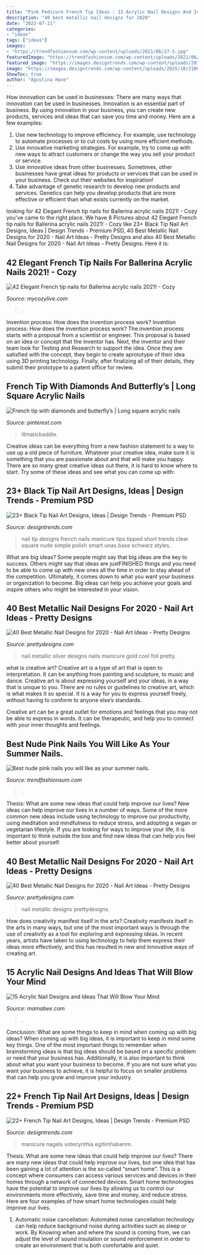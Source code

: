 ```yaml
---
title: "Pink Pedicure French Tip Ideas : 15 Acrylic Nail Designs And Ideas That Will Blow Your Mind"
description: "40 best metallic nail designs for 2020"
date: "2023-07-21"
categories:
- "ideas"
tags: ["ideas"]
images:
- "https://trendfashionsum.com/wp-content/uploads/2021/06/27-5.jpg"
featuredImage: "https://trendfashionsum.com/wp-content/uploads/2021/06/27-5.jpg"
featured_image: "https://images.designtrends.com/wp-content/uploads/2016/03/17093524/Smart-Black-Tip-Nail-Design.jpg"
image: "https://images.designtrends.com/wp-content/uploads/2015/10/21085212/Acrylic-French-Nails.jpg"
ShowToc: true
author: "Agustina Hane"
---
```



How innovation can be used in businesses: There are many ways that innovation can be used in businesses.
Innovation is an essential part of business. By using innovation in your business, you can create new products, services and ideas that can save you time and money. Here are a few examples: 
1. Use new technology to improve efficiency. For example, use technology to automate processes or to cut costs by using more efficient methods. 
2. Use innovative marketing strategies. For example, try to come up with new ways to attract customers or change the way you sell your product or service. 
3. Use innovative ideas from other businesses. Sometimes, other businesses have great ideas for products or services that can be used in your business. Check out their websites for inspiration! 
4. Take advantage of genetic research to develop new products and services. Genetics can help you develop products that are more effective or efficient than what exists currently on the market.

	

		
looking for 42 Elegant French tip nails for Ballerina acrylic nails 2021! - Cozy you've came to the right place. We have 8 Pictures about 42 Elegant French tip nails for Ballerina acrylic nails 2021! - Cozy like 23+ Black Tip Nail Art Designs, Ideas | Design Trends - Premium PSD, 40 Best Metallic Nail Designs for 2020 - Nail Art Ideas - Pretty Designs and also 40 Best Metallic Nail Designs for 2020 - Nail Art Ideas - Pretty Designs. Here it is:
		
    
## 42 Elegant French Tip Nails For Ballerina Acrylic Nails 2021! - Cozy

<img loading=lazy src="https://mycozylive.com/wp-content/uploads/2021/03/41.png" onerror="this.onerror=null;this.src='https://tse4.mm.bing.net/th?id=OIP.9j2jT8aisJ22mpjG9GxJGgHaIO&amp;pid=15.1';" alt="42 Elegant French tip nails for Ballerina acrylic nails 2021! - Cozy">

_Source: mycozylive.com_

>. 

	

Invention process: How does the invention process work?
Invention process: How does the invention process work?
The invention process starts with a proposal from a scientist or engineer. This proposal is based on an idea or concept that the inventor has. Next, the inventor and their team look for Testing and Research to support the idea. Once they are satisfied with the concept, they begin to create aprototype of their idea using 3D printing technology. Finally, after finalizing all of their details, they submit their prototype to a patent office for review.

    
## French Tip With Diamonds And Butterfly’s | Long Square Acrylic Nails

<img loading=lazy src="https://i.pinimg.com/736x/85/fd/20/85fd2054fa45d0ee65f8853b18f67808.jpg" onerror="this.onerror=null;this.src='https://tse4.mm.bing.net/th?id=OIP.igcX8RX4QL9_Rx3FKf_LXAHaHU&amp;pid=15.1';" alt="French tip with diamonds and butterfly’s | Long square acrylic nails">

_Source: pinterest.com_

>illmaticbaddie. 

	

Creative ideas can be everything from a new fashion statement to a way to use up a old piece of furniture. Whatever your creative idea, make sure it is something that you are passionate about and that will make you happy. There are so many great creative ideas out there, it is hard to know where to start. Try some of these ideas and see what you can come up with: 

    
## 23+ Black Tip Nail Art Designs, Ideas | Design Trends - Premium PSD

<img loading=lazy src="https://images.designtrends.com/wp-content/uploads/2016/03/17093524/Smart-Black-Tip-Nail-Design.jpg" onerror="this.onerror=null;this.src='https://tse2.mm.bing.net/th?id=OIP.hEraZ_AZbkZguEiVaJ4IJQHaHa&amp;pid=15.1';" alt="23+ Black Tip Nail Art Designs, Ideas | Design Trends - Premium PSD">

_Source: designtrends.com_

>nail tip designs french nails manicure tips tipped short trends clear square nude simple polish smart unas base schwarz styles. 

	

What are big ideas?
Some people might say that big ideas are the key to success. Others might say that ideas are justFINISHED things and you need to be able to come up with new ones all the time in order to stay ahead of the competition. Ultimately, it comes down to what you want your business or organization to become. Big ideas can help you achieve your goals and inspire others who might be interested in your vision.

    
## 40 Best Metallic Nail Designs For 2020 - Nail Art Ideas - Pretty Designs

<img loading=lazy src="http://www.prettydesigns.com/wp-content/uploads/2015/10/Silver-Metallic-Nail-Design.jpg" onerror="this.onerror=null;this.src='https://tse1.mm.bing.net/th?id=OIP.CAM9yND2hE6vwrEs58BPZQHaJ4&amp;pid=15.1';" alt="40 Best Metallic Nail Designs for 2020 - Nail Art Ideas - Pretty Designs">

_Source: prettydesigns.com_

>nail metallic silver designs nails manicure gold cool foil pretty. 

	

what is creative art?
Creative art is a type of art that is open to interpretation. It can be anything from painting and sculpture, to music and dance. Creative art is about expressing yourself and your ideas, in a way that is unique to you.
There are no rules or guidelines to creative art, which is what makes it so special. It is a way for you to express yourself freely, without having to conform to anyone else’s standards.

Creative art can be a great outlet for emotions and feelings that you may not be able to express in words. It can be therapeutic, and help you to connect with your inner thoughts and feelings.

    
## Best Nude Pink Nails You Will Like As Your Summer Nails.

<img loading=lazy src="https://trendfashionsum.com/wp-content/uploads/2021/06/27-5.jpg" onerror="this.onerror=null;this.src='https://tse4.mm.bing.net/th?id=OIP.s8H835__lw0_oQ8Dyj1kAAHaLH&amp;pid=15.1';" alt="Best nude pink nails you will like as your summer nails.">

_Source: trendfashionsum.com_

>. 

	

Thesis: What are some new ideas that could help improve our lives?
New ideas can help improve our lives in a number of ways. Some of the more common new ideas include using technology to improve our productivity, using meditation and mindfulness to reduce stress, and adopting a vegan or vegetarian lifestyle. If you are looking for ways to improve your life, it is important to think outside the box and find new ideas that can help you feel better about yourself.

    
## 40 Best Metallic Nail Designs For 2020 - Nail Art Ideas - Pretty Designs

<img loading=lazy src="http://www.prettydesigns.com/wp-content/uploads/2017/12/40-best-metallic-nail-designs-for-2018-nail-art-ideas-7.jpg" onerror="this.onerror=null;this.src='https://tse2.mm.bing.net/th?id=OIP.almSgPreSS-1y9dUI2GqugHaHa&amp;pid=15.1';" alt="40 Best Metallic Nail Designs for 2020 - Nail Art Ideas - Pretty Designs">

_Source: prettydesigns.com_

>nail metallic designs prettydesigns. 

	

How does creativity manifest itself in the arts?
Creativity manifests itself in the arts in many ways, but one of the most important ways is through the use of creativity as a tool for exploring and expressing ideas. In recent years, artists have taken to using technology to help them express their ideas more effectively, and this has resulted in new and innovative ways of creating art.

    
## 15 Acrylic Nail Designs And Ideas That Will Blow Your Mind

<img loading=lazy src="https://mamabee.com/wp-content/uploads/2015/01/114.jpg" onerror="this.onerror=null;this.src='https://tse2.mm.bing.net/th?id=OIP.INzem0JG860qRMHsFdECAwHaJ3&amp;pid=15.1';" alt="15 Acrylic Nail Designs and Ideas That Will Blow Your Mind">

_Source: mamabee.com_

>. 

	

Conclusion: What are some things to keep in mind when coming up with big ideas?
When coming up with big ideas, it is important to keep in mind some key things. One of the most important things to remember when brainstorming ideas is that big ideas should be based on a specific problem or need that your business has. Additionally, it is also important to think about what you want your business to become. If you are not sure what you want your business to achieve, it is helpful to focus on smaller problems that can help you grow and improve your industry.

    
## 22+ French Tip Nail Art Designs, Ideas | Design Trends - Premium PSD

<img loading=lazy src="https://images.designtrends.com/wp-content/uploads/2015/10/21085212/Acrylic-French-Nails.jpg" onerror="this.onerror=null;this.src='https://tse2.mm.bing.net/th?id=OIP.rQkblffvW_6oh_2jfRCqWQHaJ3&amp;pid=15.1';" alt="22+ French Tip Nail Art Designs, Ideas | Design Trends - Premium PSD">

_Source: designtrends.com_

>manicure nagels votecynthia egitimhaberim. 

	

Thesis: What are some new ideas that could help improve our lives?
There are many new ideas that could help improve our lives, but one idea that has been gaining a lot of attention is the so-called “smart home”. This is a concept where consumers can access various services and devices in their homes through a network of connected devices. Smart home technologies have the potential to improve our lives by allowing us to control our environments more effectively, save time and money, and reduce stress. Here are four examples of how smart home technologies could help improve our lives.
1. Automatic noise cancellation: Automated noise cancellation technology can help reduce background noise during activities such as sleep or work. By Knowing when and where the sound is coming from, we can adjust the level of sound insulation or sound reinforcement in order to create an environment that is both comfortable and quiet.


